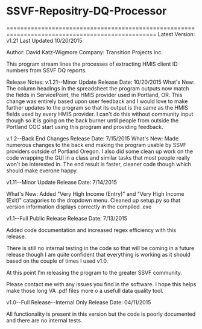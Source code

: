 # SSVF-Repositry-DQ-Processor
=================================================================================================
Latest Version: v1.21
Last Updated 10/20/2015

Author: David Katz-Wigmore
Company: Transition Projects Inc.

This program stream lines the processes of extracting HMIS client ID numbers from SSVF DQ reports.

Release Notes:
v.1.21--Minor Update
Release Date: 10/20/2015
  What's New:
      The column headings in the spreadsheet the program outputs now match the fields in ServicePoint, the HMIS 
      provider used in Portland, OR.  This change was entirely based upon user feedback and I would love to make 
      further updates to the program so that its output is the same as the HMIS fields used by every HMIS provider.  I
      can't do this without community input though so it is going on the back burner until people from outside the 
      Portland COC start using this program and providing feedback.

v.1.2--Back End Changes
Release Date: 7/15/2015
  What's New:
    Made numerous changes to the back end making the program usable by SSVF providers outside of Portland Oregon.
    I also did some clean up work on the code wrapping the GUI in a class and similar tasks that most people really 
    won't be interested in.  The end result is faster, cleaner code though which should make everone happy.

v1.11--Minor Update
Release Date: 7/14/2015

  What's New:
    Added "Very High Income (Entry)" and "Very High Income (Exit)" catagories to the dropdown menu.
    Cleaned up setup.py so that version information displays correctly in the compiled .exe

v1.1--Full Public Release
Release Date: 7/13/2015

  Added code documentation and increased regex efficiency with this release.
  
  There is still no internal testing in the code so that will be coming in a future release though I am quite
  confident that everything is working as it should based on the couple of times I used v1.0.
  
  At this point I'm releasing the program to the greater SSVF community.
  
  Please contact me with any issues you find in the software.  I hope this helps make those long VA .pdf files more o
  a usefull data quality tool.

v1.0--Full Release--Internal Only
Release Date: 04/11/2015

  All functionality is present in this version but the code is poorly documented and there are no internal tests.
  
